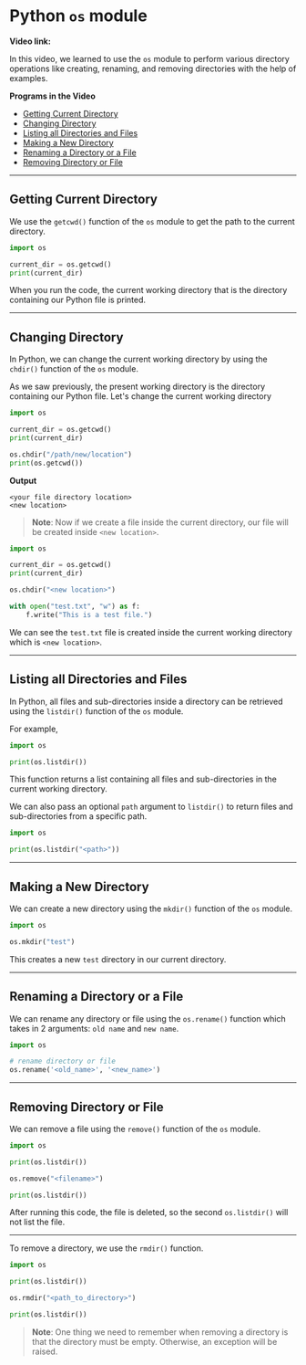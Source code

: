 # Python `os` module

**Video link:** 

In this video, we learned to use the `os` module to perform various directory operations like creating, renaming, and removing directories with the help of examples. 

**Programs in the Video**

- [Getting Current Directory](#getting-current-directory)
- [Changing Directory](#changing-directory)
- [Listing all Directories and Files](#listing-all-directories-and-files)
- [Making a New Directory](#making-a-new-directory)
- [Renaming a Directory or a File](#renaming-a-directory-or-a-file)
- [Removing Directory or File](#removing-directory-or-file)

---

## Getting Current Directory
We use the `getcwd()` function of the `os` module to get the path to the current directory.

```python
import os

current_dir = os.getcwd()
print(current_dir)
```

When you run the code, the current working directory that is the directory containing our Python file is printed.

---

## Changing Directory

In Python, we can change the current working directory by using the `chdir()` function of the `os` module.

As we saw previously, the present working directory is the directory containing our Python file. Let's change the current working directory

```python
import os

current_dir = os.getcwd()
print(current_dir)

os.chdir("/path/new/location")
print(os.getcwd())
```

**Output**
```
<your file directory location>
<new location>
```

>**Note**: Now if we create a file inside the current directory, our file will be created inside `<new location>`.

```python
import os

current_dir = os.getcwd()
print(current_dir)

os.chdir("<new location>")

with open("test.txt", "w") as f:
    f.write("This is a test file.")
```

We can see the `test.txt` file is created inside the current working directory which is `<new location>`.

---

## Listing all Directories and Files

In Python, all files and sub-directories inside a directory can be retrieved using the `listdir()` function of the `os` module.

For example,

```python
import os

print(os.listdir())
```

This function returns a list containing all files and sub-directories in the current working directory.

We can also pass an optional `path` argument to `listdir()` to return files and sub-directories from a specific path.

```python
import os

print(os.listdir("<path>"))
```

---

## Making a New Directory

We can create a new directory using the `mkdir()` function of the `os` module.

```python
import os

os.mkdir("test")
```

This creates a new `test` directory in our current directory.

---

## Renaming a Directory or a File

We can rename any directory or file using the `os.rename()` function which takes in 2 arguments: `old name` and `new name`.

```python
import os

# rename directory or file
os.rename('<old_name>', '<new_name>')
```

---

## Removing Directory or File
We can remove a file using the `remove()` function of the `os` module.

```python
import os

print(os.listdir())

os.remove("<filename>")

print(os.listdir())
```

After running this code, the file is deleted, so the second `os.listdir()` will not list the file.

---

To remove a directory, we use the `rmdir()` function.

```python
import os

print(os.listdir())

os.rmdir("<path_to_directory>")

print(os.listdir())
```

>**Note**: One thing we need to remember when removing a directory is that the directory must be empty. Otherwise, an exception will be raised.

